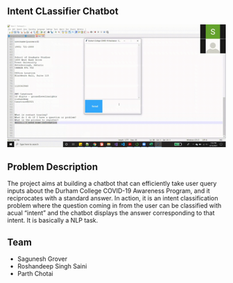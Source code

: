 ## Intent CLassifier Chatbot

<p align="center">
  <img src="https://github.com/parth-chotai/Intent-Classifier-Chatbot/blob/main/Model/demo.gif" alt="animated" />
</p>

## Problem Description
The project aims at building a chatbot that can efficiently take user query inputs about the Durham College COVID-19 Awareness Program, and it reciprocates with a standard answer. In action, it is an intent classification problem where the question coming in from the user can be classified with acual “intent” and the chatbot displays the answer corresponding to that intent. It is basically a NLP task.

## Team
* Sagunesh Grover
* Roshandeep Singh Saini
* Parth Chotai


